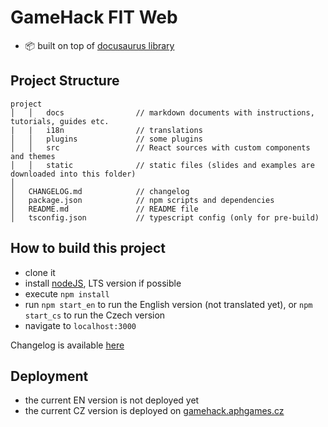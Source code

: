 # GameHack FIT Web


- 📦 built on top of [docusaurus library](https://docusaurus.io/)


## Project Structure

```
project
│   │   docs                // markdown documents with instructions, tutorials, guides etc.
|   |   i18n                // translations
│   │   plugins             // some plugins
│   │   src                 // React sources with custom components and themes
│   │   static              // static files (slides and examples are downloaded into this folder) 
│
│   CHANGELOG.md            // changelog
│   package.json            // npm scripts and dependencies
│   README.md               // README file
│   tsconfig.json           // typescript config (only for pre-build)
```

## How to build this project
- clone it
- install [nodeJS](https://nodejs.org/en/download/), LTS version if possible 
- execute `npm install`
- run `npm start_en` to run the English version (not translated yet), or `npm start_cs` to run the Czech version
- navigate to `localhost:3000`


Changelog is available [here](./CHANGELOG.md)

## Deployment

- the current EN version is not deployed yet
- the current CZ version is deployed on [gamehack.aphgames.cz](https://gamehack.aphgames.cz)